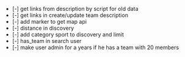 - [-] get links from description by script for old data
- [-] get links in create/update team description 
- [-]  add marker to get map api
- [-] distance in discovery
- [-] add category sport to discovery and limit 
- [-] has_team in search user
- [-] make user admin for a years if he has a team with 20 members